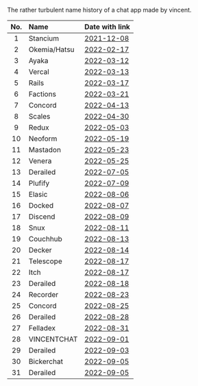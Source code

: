 The rather turbulent name history of a chat app made by vincent.

| No.| Name         | Date with link                                                                                              |
|:--:|:-------------|:------------------------------------------------------------------------------------------------------------|
|  1 | Stancium     | [2021-12-08](https://github.com/decker-archive/api/commit/d37cab03ecc9ce0c4343052464a8006837c2bbe6)         |
|  2 | Okemia/Hatsu | [2022-02-17](https://github.com/decker-archive/api/commit/bf0549264018319595e10b393a5762334cc4f31a)         |
|  3 | Ayaka        | [2022-03-12](https://github.com/concordchat/api-docs/commit/ea8034a983003808c6df91c6c49cc21e8f72d858)       |
|  4 | Vercal       | [2022-03-13](https://github.com/decker-archive/api/commit/050074b9ac3da41eb4852877b1ab46a0915c8817)         |
|  5 | Rails        | [2022-03-17](https://github.com/decker-archive/api/commit/08f8ecb45e20014627295e1bb54c1a2644301d2c)         |
|  6 | Factions     | [2022-03-21](https://github.com/concordchat/concord-api/commit/e539f7191fe8d70f9f8a77fb9a1b973541617a46)    |
|  7 | Concord      | [2022-04-13](https://canary.discord.com/channels/881118111967883295/881118112492191796/963795519711367168)  |
|  8 | Scales       | [2022-04-30](https://canary.discord.com/channels/881118111967883295/881118112492191796/969865722991869982)  |
|  9 | Redux        | [2022-05-03](https://canary.discord.com/channels/881118111967883295/969836504128036864/970955845695324190)  |
| 10 | Neoform      | [2022-05-19](https://github.com/concordchat/concord-api/commit/6c8003a077145dd9ae383b9b513fd685e6c2f066)    |
| 11 | Mastadon     | [2022-05-23](https://canary.discord.com/channels/881118111967883295/881118112492191796/978299567256797234)  |
| 12 | Venera       | [2022-05-25](https://canary.discord.com/channels/962194292296802334/962194292296802337/979015020316868669)  |
| 13 | Derailed     | [2022-07-05](https://github.com/decker-archive/backend/commit/7b6c9420a0267762e040e9a541f29a5747f96dcd)     |
| 14 | Plufify      | [2022-07-09](https://github.com/decker-archive/backend/commit/b174d2af013095bce4d06961e25f3e268b013b6f)     |
| 15 | Elasic       | [2022-08-06](https://github.com/deckerapp/decker-gateway/commit/c751b61b7da63877e231d15109d1358ddde11193)   |
| 16 | Docked       | [2022-08-07](https://canary.discord.com/channels/881118111967883295/881118112492191796/1005799500956323861) |
| 17 | Discend      | [2022-08-09](https://canary.discord.com/channels/962194292296802334/988243874201862144/1006538875981799484) |
| 18 | Snux         | [2022-08-11](https://canary.discord.com/channels/962194292296802334/988243874201862144/1007175454622490705) |
| 19 | Couchhub     | [2022-08-13](https://github.com/deckerapp/decker-api/commit/ec2e9e191c3f599d1c4fbd8e8736be458967c487)       |
| 20 | Decker       | [2022-08-14](https://canary.discord.com/channels/881118111967883295/881118112492191796/1008358169594048532) |
| 21 | Telescope    | [2022-08-17](https://prnt.sc/vKodrdgCix6M)                                                                  |
| 22 | Itch         | [2022-08-17](https://prnt.sc/FXkEyTVPULlS)                                                                  |
| 23 | Derailed     | [2022-08-18](https://prnt.sc/kBW_ttEEzPnh)                                                                  |
| 24 | Recorder     | [2022-08-23](https://prnt.sc/z8jW8QhW5lcL)                                                                  |
| 25 | Concord      | [2022-08-25](https://prnt.sc/WZSED6E4a934)                                                                  |
| 26 | Derailed     | [2022-08-28](https://prnt.sc/4Z6n3HfAwvUH)                                                                  |    
| 27 | Felladex     | [2022-08-31](https://prnt.sc/Wv5QwdNWspzZ)                                                                  |
| 28 | VINCENTCHAT  | [2022-09-01](https://prnt.sc/NDmSsU1PWa4W)                                                                  |
| 29 | Derailed     | [2022-09-03](https://prnt.sc/7Lyr7dgc6zbn)                                                                  |
| 30 | Bickerchat   | [2022-09-05](https://prnt.sc/XBgDmvX8T8-a)                                                                  |
| 31 | Derailed     | [2022-09-05](https://prnt.sc/XVDv59_w4jKU)                                                                  |

